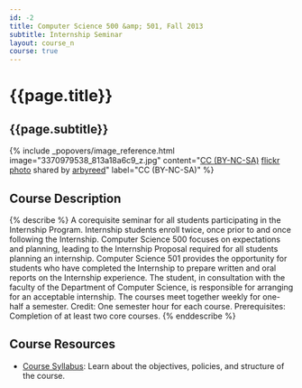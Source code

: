```yaml
---
id: -2
title: Computer Science 500 &amp; 501, Fall 2013
subtitle: Internship Seminar
layout: course_n
course: true
---
```


# {{page.title}}
## {{page.subtitle}}

<!-- Include header image -->
{% include _popovers/image_reference.html image="3370979538_813a18a6c9_z.jpg" content="<a href='http://creativecommons.org/licenses/by-nc-sa/2.0/'>CC (BY-NC-SA)</a> <a title='Doughnuts on a Wire' href='http://flickr.com/photos/19779889@N00/3370979538'>flickr photo</a> shared by <a href='http://flickr.com/people/19779889@N00'>arbyreed</a>" label="CC (BY-NC-SA)" %}

## Course Description

{% describe %}
A corequisite seminar for all students participating in the Internship Program.
Internship students enroll twice, once prior to and once following the
Internship. Computer Science 500 focuses on expectations and planning, leading
to the Internship Proposal required for all students planning an internship.
Computer Science 501 provides the opportunity for students who have completed
the Internship to prepare written and oral reports on the Internship
experience. The student, in consultation with the faculty of the Department of
Computer Science, is responsible for arranging for an acceptable internship.
The courses meet together weekly for one-half a semester. Credit: One semester
hour for each course. Prerequisites: Completion of at least two core courses.
{% enddescribe %}

## Course Resources

<ul class="fa-ul">

<li><i class="fa-li fa fa-arrow-right"></i><a href="{{site.baseurl}}teaching/cs500501F2013/provide/syllabus/cs500501-syllabus.pdf"
class="major">Course Syllabus</a>: Learn about the objectives, policies, and structure of the course.

</ul>
